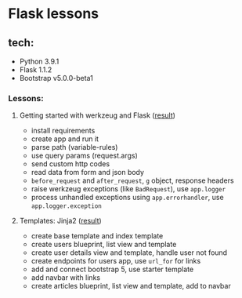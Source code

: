 # Flask lessons

## tech:
- Python 3.9.1
- Flask 1.1.2
- Bootstrap v5.0.0-beta1


### Lessons:
1. Getting started with werkzeug and Flask ([result](https://github.com/mahenzon/flask-lessons/tree/lesson-1))
    - install requirements
    - create app and run it
    - parse path (variable-rules)
    - use query params (request.args)
    - send custom http codes
    - read data from form and json body
    - `before_request` and `after_request`, `g` object, response headers
    - raise werkzeug exceptions (like `BadRequest`), use `app.logger`
    - process unhandled exceptions using `app.errorhandler`, use `app.logger.exception`

2. Templates: Jinja2 ([result](https://github.com/mahenzon/flask-lessons/tree/lesson-2))
    - create base template and index template
    - create users blueprint, list view and template
    - create user details view and template, handle user not found
    - create endpoints for users app, use `url_for` for links
    - add and connect bootstrap 5, use starter template
    - add navbar with links
    - create articles blueprint, list view and template, add to navbar
